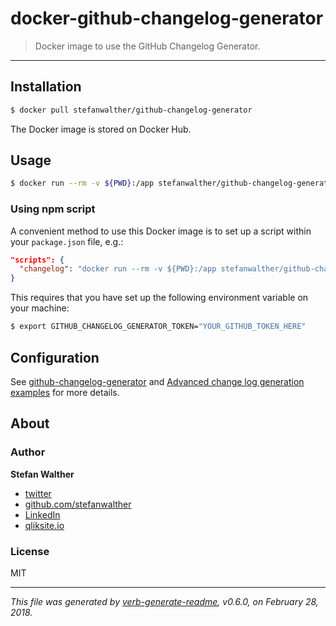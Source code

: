 # docker-github-changelog-generator

> Docker image to use the GitHub Changelog Generator.

---

## Installation

```sh
$ docker pull stefanwalther/github-changelog-generator
```

The Docker image is stored on Docker Hub.

## Usage

```sh
$ docker run --rm -v ${PWD}:/app stefanwalther/github-changelog-generator [ARGS]
```

### Using npm script

A convenient method to use this Docker image is to set up a script within your `package.json` file, e.g.:

```json
"scripts": {
  "changelog": "docker run --rm -v ${PWD}:/app stefanwalther/github-changelog-generator -t ${GITHUB_CHANGELOG_GENERATOR_TOKEN} -u <USERNAME> -p <PROJECT>"
}
```

This requires that you have set up the following environment variable on your machine:

```sh
$ export GITHUB_CHANGELOG_GENERATOR_TOKEN="YOUR_GITHUB_TOKEN_HERE"
```

## Configuration

See [github-changelog-generator](https://github.com/skywinder/github-changelog-generator) and [Advanced change log generation examples](https://github.com/skywinder/github-changelog-generator/wiki/Advanced-change-log-generation-examples) for more details.

## About

### Author
**Stefan Walther**

* [twitter](http://twitter.com/waltherstefan)  
* [github.com/stefanwalther](http://github.com/stefanwalther) 
* [LinkedIn](https://www.linkedin.com/in/stefanwalther/) 
* [qliksite.io](http://qliksite.io)

### License
MIT

***

_This file was generated by [verb-generate-readme](https://github.com/verbose/verb-generate-readme), v0.6.0, on February 28, 2018._

